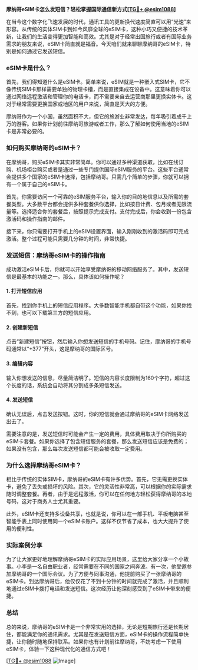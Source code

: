 **摩纳哥eSIM卡怎么发短信？轻松掌握国际通信新方式[[TG💪+ @esim1088](https://t.me/s/esim1088)]**

在当今这个数字化飞速发展的时代，通讯工具的更新换代速度简直可以用“光速”来形容。从传统的实体SIM卡到如今风靡全球的eSIM卡，这种小巧又便捷的技术革新，让我们的生活变得更加智能和高效。尤其是对于经常出国旅行或者有国际业务需求的朋友来说，eSIM卡简直就是福音。今天咱们就来聊聊摩纳哥的eSIM卡，特别是如何通过它发送短信。

### eSIM卡是什么？

首先，我们得知道什么是eSIM卡。简单来说，eSIM就是一种嵌入式SIM卡，它不像传统SIM卡那样需要单独的物理卡槽，而是直接集成在设备中。这意味着你可以通过网络远程激活和管理你的电话卡，而不需要亲自去运营商那里更换实体卡。这对于经常需要更换国家或地区的用户来说，简直是天大的方便。

摩纳哥作为一个小国，虽然面积不大，但它的旅游业非常发达，每年吸引着成千上万的游客。如果你计划前往摩纳哥旅游或者工作，那么了解如何使用当地的eSIM卡是非常必要的。

### 如何购买摩纳哥的eSIM卡？

在摩纳哥，购买eSIM卡其实非常简单。你可以通过多种渠道获取，比如在线订购、机场柜台购买或者是通过一些专门提供国际eSIM服务的平台。这些平台通常会提供多个国家的eSIM卡选择，包括摩纳哥。只需几个简单的步骤，你就可以拥有一个属于自己的eSIM卡。

首先，你需要访问一个可靠的eSIM服务平台，输入你的目的地信息以及所需的套餐类型。大多数平台都会提供多种套餐供你选择，比如按日计费、包月或者无限流量等。选择适合你的套餐后，按照提示完成支付。支付完成后，你会收到一份包含激活码和操作指南的邮件。

接下来，你只需要打开手机上的eSIM设置界面，输入刚刚收到的激活码即可完成激活。整个过程可能只需要几分钟的时间，非常快捷。

### 发送短信：摩纳哥eSIM卡的操作指南

成功激活eSIM卡后，你就可以开始享受摩纳哥的移动网络服务了。其中，发送短信是最基本的功能之一。那么，具体该如何操作呢？

#### 1. 打开短信应用
首先，找到你手机上的短信应用程序。大多数智能手机都自带这个功能，如果你找不到，也可以下载第三方的短信应用。

#### 2. 创建新短信
点击“新建短信”按钮，然后输入你想发送短信的手机号码。记住，摩纳哥的手机号码通常以“+377”开头，这是摩纳哥的国际区号。

#### 3. 编辑内容
输入你想发送的信息，尽量简洁明了。短信的内容长度限制为160个字符，超过这个长度的话，系统会自动将其分割成多条短信发送。

#### 4. 发送短信
确认无误后，点击发送按钮。这时，你的短信就会通过摩纳哥的eSIM卡网络发送出去了。

需要注意的是，发送短信时可能会产生一定的费用，具体费用取决于你所购买的eSIM卡套餐。如果你选择了包含短信服务的套餐，那么发送短信应该是免费的；如果没有包含，那么每次发送短信都可能会被收取一定费用。

### 为什么选择摩纳哥eSIM卡？

相比于传统的实体SIM卡，摩纳哥的eSIM卡有许多优势。首先，它无需更换实体卡，避免了丢失或损坏的风险。其次，它的灵活性非常高，可以根据你的实际需求随时调整套餐。再者，由于是远程激活，你可以在任何地方轻松获得摩纳哥的本地号码，这对于商务人士尤其重要。

此外，eSIM卡还支持多设备共享，也就是说，你可以在一部手机、平板电脑甚至智能手表上同时使用同一个eSIM卡账户。这样不仅节省了成本，也大大提升了使用的便利性。

### 实际案例分享

为了让大家更好地理解摩纳哥eSIM卡的实际应用场景，这里给大家分享一个小故事。小李是一名自由职业者，经常需要在不同的国家之间奔波。有一次，他受邀参加摩纳哥的一个国际会议。为了方便与同事沟通，他提前购买了一张摩纳哥的eSIM卡。到达摩纳哥后，他仅仅花了不到十分钟的时间就完成了激活，并且顺利地通过eSIM卡拨打电话和发送短信。这次经历让他深刻感受到了eSIM卡带来的便捷。

### 总结

总的来说，摩纳哥的eSIM卡是一个非常实用的选择，无论是短期旅行还是长期居住，都能满足你的通讯需求。尤其是在发送短信方面，eSIM卡的操作流程简单快捷，让你随时随地保持联系。如果你也有计划前往摩纳哥，不妨考虑一下使用eSIM卡，体验一下这种现代化的通信方式吧！

[[TG💪+ @esim1088](https://t.me/s/esim1088) ![Image](https://i.postimg.cc/4NQfJmqS/Snipaste-2025-05-13-00-14-12.png)]